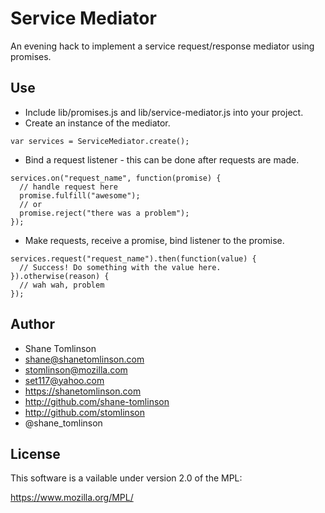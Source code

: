 # Service Mediator

An evening hack to implement a service request/response mediator using promises.

## Use
* Include lib/promises.js and lib/service-mediator.js into your project.
* Create an instance of the mediator.

```
var services = ServiceMediator.create();
```

* Bind a request listener - this can be done after requests are made.

```
services.on("request_name", function(promise) {
  // handle request here
  promise.fulfill("awesome");
  // or
  promise.reject("there was a problem");
});
```

* Make requests, receive a promise, bind listener to the promise.

```
services.request("request_name").then(function(value) {
  // Success! Do something with the value here.
}).otherwise(reason) {
  // wah wah, problem
});
```

## Author
* Shane Tomlinson
* shane@shanetomlinson.com
* stomlinson@mozilla.com
* set117@yahoo.com
* https://shanetomlinson.com
* http://github.com/shane-tomlinson
* http://github.com/stomlinson
* @shane_tomlinson


## License
This software is a vailable under version 2.0 of the MPL:

  https://www.mozilla.org/MPL/
